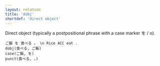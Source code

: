 ```yaml
---
layout: relation
title: 'dobj'
shortdef: 'direct object'
---
```


Direct object (typically a postpositional phrase with a case marker を / o).

~~~ sdparse
ご飯 を 食べる 。 \n Rice ACC eat .
dobj(食べる, ご飯)
case(ご飯, を)
punct(食べる, 。)
~~~
